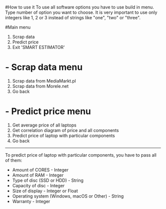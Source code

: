 #How to use it
To use all software options you have to use build in menu. 
Type number of option you want to choose. It is very important to use only integers like 1, 2 or 3 instead of strings like "one", "two" or "three".


#Main menu
1. Scrap data
2. Predict price
3. Exit 'SMART ESTIMATOR'

# - Scrap data menu
1. Scrap data from MediaMarkt.pl
2. Scrap data from Morele.net
3. Go back

# - Predict price menu
1. Get average price of all laptops
2. Get correlation diagram of price and all components
3. Predict price of laptop with particular components 
4. Go back

---
To predict price of laptop with particular components, you have to pass all of them:

- Amount of CORES - Integer
- Amount of RAM - Integer
- Type of disc (SSD or HDD) - String
- Capacity of disc - Integer
- Size of display - Integer or Float
- Operating system (Windows, macOS or Other) - String
-  Warranty - Integer
